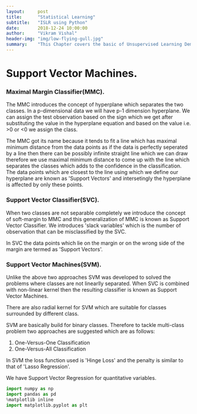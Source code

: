 ```yaml
---
layout:     post
title:      "Statistical Learning"
subtitle:   "ISLR using Python"
date:       2018-12-24 10:00:00
author:     "Vikram Vishal"
header-img: "img/low-flying-gull.jpg"
summary:    "This Chapter covers the basic of Unsupervised Learning Demonstrated in ISLR"
---
```


# Support Vector Machines.


### Maximal Margin Classifier(MMC).

The MMC introduces the concept of hyperplane which separates the two classes. In a p-dimensional data we will have p-1 dimension hyperplane. We can assign the test observation based on the sign which we get after substituting the value in the hyperplane equation and based on the value i.e. >0 or <0 we assign the class.

The MMC got its name because it tends to fit a line which has maximal minimum distance from the data points as if the data is perfectly seperated by a line then there can be possibly infinite straight line which we can draw therefore we use maximal minimum distance to come up with the line which separates the classes which adds to the confidence in the classification. The data points which are closest to the line using which we define our hyperplane are known as 'Support Vectors' and intersetingly the hyperplane is affected by only these points. 

### Support Vector Classifier(SVC).

When two classes are not separable completely we introduce the concept of soft-margin to MMC and this generalization of MMC is known as Support Vector Classifier. We introduces 'slack variables' which is the number of observation that can be misclassified by the SVC.

In SVC the data points which lie on the margin or on the wrong side of the margin are termed as 'Support Vectors'.

### Support Vector Machines(SVM).

Unlike the above two approaches SVM was developed to solved the problems where classes are not linearlly separated. When SVC is combined with non-linear kernel then the resulting classifier is known as Support Vector Machines.

There are also radial kernel for SVM which are suitable for classes surrounded by different class.

SVM are basically build for binary classes. Therefore to tackle multi-class problem two approaches are suggested which are as follows:

1. One-Versus-One Classification
2. One-Versus-All Classification

In SVM the loss function used is 'Hinge Loss' and the penalty is similar to that of 'Lasso Regression'.

We have Support Vector Regression for quantitative variables.


```python
import numpy as np
import pandas as pd
%matplotlib inline
import matplotlib.pyplot as plt
```
